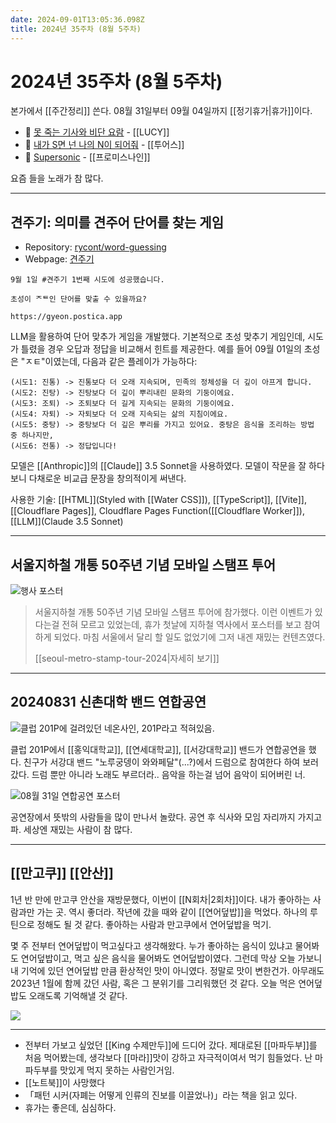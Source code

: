 ```yaml
---
date: 2024-09-01T13:05:36.098Z
title: 2024년 35주차 (8월 5주차)
---
```


# 2024년 35주차 (8월 5주차)

본가에서 [[주간정리]] 쓴다. 08월 31일부터 09월 04일까지 [[정기휴가|휴가]]이다.

- 🎵 [못 죽는 기사와 비단 요람](https://www.youtube.com/watch?v=y7jrpS8GHxs&pp=ygUh66q7IOyjveuKlCDquLDsgqzsmYAg67mE64uo7JqU656M) - [[LUCY]]
- 🎵 [내가 S면 넌 나의 N이 되어줘](https://www.youtube.com/watch?v=KBSwlOmz-fk) - [[투어스]]
- 🎵 [Supersonic](https://www.youtube.com/watch?v=WhcMIGQlBfM) - [[프로미스나인]]

요즘 들을 노래가 참 많다.

---

## 견주기: 의미를 견주어 단어를 찾는 게임

- Repository: [rycont/word-guessing](https://github.com/rycont/word-guessing)
- Webpage: [견주기](https://gyeon.postica.app/)

```
9월 1일 #견주기 1번째 시도에 성공했습니다.

초성이 ᄌᄐ인 단어를 맞출 수 있을까요?

https://gyeon.postica.app
```

LLM을 활용하여 단어 맞추가 게임을 개발했다. 기본적으로 초성 맞추기 게임인데, 시도가 틀렸을 경우 오답과 정답을 비교해서 힌트를 제공한다. 예를 들어 09월 01일의 초성은 "ㅈㅌ"이였는데, 다음과 같은 플레이가 가능하다:

```
(시도1: 진통) -> 진통보다 더 오래 지속되며, 민족의 정체성을 더 깊이 아프게 합니다.
(시도2: 진탕) -> 진탕보다 더 깊이 뿌리내린 문화의 기둥이에요.
(시도3: 조퇴) -> 조퇴보다 더 길게 지속되는 문화의 기둥이에요.
(시도4: 자퇴) -> 자퇴보다 더 오래 지속되는 삶의 지침이에요.
(시도5: 중탕) -> 중탕보다 더 깊은 뿌리를 가지고 있어요. 중탕은 음식을 조리하는 방법 중 하나지만,
(시도6: 전통) -> 정답입니다!
```

모델은 [[Anthropic]]의 [[Claude]] 3.5 Sonnet을 사용하였다. 모델이 작문을 잘 하다 보니 다채로운 비교급 문장을 창의적이게 써낸다.

사용한 기술: [[HTML]](Styled with [[Water CSS]]), [[TypeScript]], [[Vite]], [[Cloudflare Pages]], Cloudflare Pages Function([[Cloudflare Worker]]), [[LLM]](Claude 3.5 Sonnet)

---

## 서울지하철 개통 50주년 기념 모바일 스탬프 투어

![행사 포스터](/images/seoul-metro-stamp-tour-2024/poster.png)

> 서울지하철 개통 50주년 기념 모바일 스탬프 투어에 참가했다. 이런 이벤트가 있다는걸 전혀 모르고 있었는데, 휴가 첫날에 지하철 역사에서 포스터를 보고 참여하게 되었다. 마침 서울에서 달리 할 일도 없었기에 그저 내겐 재밌는 컨텐츠였다.   
>   
> [[seoul-metro-stamp-tour-2024|자세히 보기]]

---

## 20240831 신촌대학 밴드 연합공연

![클럽 201P에 걸려있던 네온사인, 201P라고 적혀있음.](/images/club-201p.png)

클럽 201P에서 [[홍익대학교]], [[연세대학교]], [[서강대학교]] 밴드가 연합공연을 했다. 친구가 서강대 밴드 "노루궁뎅이 와와페달"(...?)에서 드럼으로 참여한다 하여 보러갔다. 드럼 뿐만 아니라 노래도 부르더라.. 음악을 하는걸 넘어 음악이 되어버린 너.

![08월 31일 연합공연 포스터](/images/20240831-federal-band-performance.png)

공연장에서 뜻밖의 사람들을 많이 만나서 놀랐다. 공연 후 식사와 모임 자리까지 가지고 파. 세상엔 재밌는 사람이 참 많다.

---

## [[만고쿠]] [[안산]]

1년 반 만에 만고쿠 안산을 재방문했다, 이번이 [[N회차|2회차]]이다. 내가 좋아하는 사람과만 가는 곳. 역시 좋더라. 작년에 갔을 때와 같이 [[연어덮밥]]을 먹었다. 하나의 루틴으로 정해도 될 것 같다. 좋아하는 사람과 만고쿠에서 연어덮밥을 먹기.

몇 주 전부터 연어덮밥이 먹고싶다고 생각해왔다. 누가 좋아하는 음식이 있냐고 물어봐도 연어덮밥이고, 먹고 싶은 음식을 물어봐도 연어덮밥이였다. 그런데 막상 오늘 가보니 내 기억에 있던 연어덮밥 만큼 환상적인 맛이 아니였다. 정말로 맛이 변한건가. 아무래도 2023년 1월에 함께 갔던 사람, 혹은 그 분위기를 그리워했던 것 같다. 오늘 먹은 연어덮밥도 오래도록 기억해낼 것 같다.

![](/images/20240901-만고쿠.jpg)

---

- 전부터 가보고 싶었던 [[King 수제만두]]에 드디어 갔다. 제대로된 [[마파두부]]를 처음 먹어봤는데, 생각보다 [[마라]]맛이 강하고 자극적이여서 먹기 힘들었다. 난 마파두부를 맛있게 먹지 못하는 사람인거임.
- [[노트북]]이 사망했다
- 「패턴 시커(자폐는 어떻게 인류의 진보를 이끌었나)」라는 책을 읽고 있다.
- 휴가는 좋은데, 심심하다.
